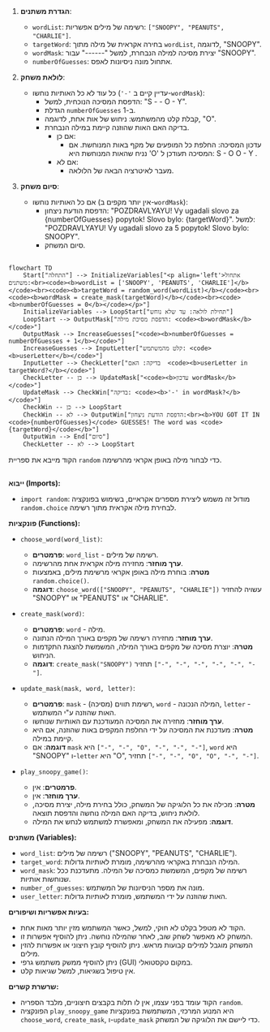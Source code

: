 ## <algorithm>
1. **הגדרת משתנים**:
   - `wordList`: רשימה של מילים אפשריות: `["SNOOPY", "PEANUTS", "CHARLIE"]`.
   - `targetWord`: בחירה אקראית של מילה מתוך `wordList`, לדוגמה, "SNOOPY".
   - `wordMask`: יצירת מסיכה למילה הנבחרת, למשל "------" עבור "SNOOPY".
   - `numberOfGuesses`: אתחול מונה ניסיונות לאפס.

2. **לולאת משחק**:
   - כל עוד לא כל האותיות נוחשו (`'-'` עדיין קיים ב-`wordMask`):
      - הדפסת המסיכה הנוכחית, למשל: "S - - O - Y".
      - הגדלת `numberOfGuesses` ב-1.
      - קבלת קלט מהמשתמש: ניחוש של אות אחת, לדוגמה, "O".
      - בדיקה האם האות שהוזנה קיימת במילה הנבחרת.
         - אם כן:
            - עדכון המסיכה: החלפת כל המופעים של מקף באות המנוחשת. אם נניח שהאות המנוחשת היא 'O' המסיכה תעודכן ל: S - O O - Y .
         - אם לא:
             - מעבר לאיטרציה הבאה של הלולאה.

3. **סיום משחק**:
    - אם כל האותיות נוחשו (אין יותר מקפים ב-`wordMask`):
        - הדפסת הודעת ניצחון: "POZDRAVLYAYU! Vy ugadali slovo za {numberOfGuesses} popytok! Slovo bylo: {targetWord}". למשל: "POZDRAVLYAYU! Vy ugadali slovo za 5 popytok! Slovo bylo: SNOOPY".
        - סיום המשחק.

## <mermaid>
```mermaid
flowchart TD
    Start["התחלה"] --> InitializeVariables["<p align='left'>אתחול משתנים:<br><code><b>wordList = ['SNOOPY', 'PEANUTS', 'CHARLIE']</b></code><br><code><b>targetWord = random_word(wordList)</b></code><br><code><b>wordMask = create_mask(targetWord)</b></code><br><code><b>numberOfGuesses = 0</b></code></p>"]
    InitializeVariables --> LoopStart["תחילת לולאה: עד שלא נוחש"]
    LoopStart --> OutputMask["הדפסת מסיכת מילה: <code><b>wordMask</b></code>"]
    OutputMask --> IncreaseGuesses["<code><b>numberOfGuesses = numberOfGuesses + 1</b></code>"]
    IncreaseGuesses --> InputLetter["קלט מהמשתמש: <code><b>userLetter</b></code>"]
    InputLetter --> CheckLetter["בדיקה: האם  <code><b>userLetter in targetWord?</b></code>"]
    CheckLetter -- כן --> UpdateMask["<code><b>עדכון wordMask</b></code>"]
    UpdateMask --> CheckWin["בדיקה: <code><b>'-' in wordMask?</b></code>"]
    CheckWin -- כן --> LoopStart
    CheckWin -- לא --> OutputWin["הדפסת הודעת ניצחון:<br><b>YOU GOT IT IN <code>{numberOfGuesses}</code> GUESSES! The word was <code>{targetWord}</code></b>"]
    OutputWin --> End["סיום"]
    CheckLetter -- לא --> LoopStart
```
הקוד מייבא את ספריית `random` כדי לבחור מילה באופן אקראי מהרשימה.

## <explanation>
**ייבוא (Imports):**
- `import random`: מודול זה משמש ליצירת מספרים אקראיים, בשימוש בפונקציה `random.choice` לבחירת מילה אקראית מתוך רשימה.

**פונקציות (Functions):**
- `choose_word(word_list)`:
  - **פרמטרים**: `word_list` - רשימה של מילים.
  - **ערך מוחזר**: מחזירה מילה אקראית אחת מהרשימה.
  - **מטרה**: בוחרת מילה באופן אקראי מרשימת מילים, באמצעות `random.choice()`.
  - **דוגמה**: `choose_word(["SNOOPY", "PEANUTS", "CHARLIE"])` עשויה להחזיר "SNOOPY" או "PEANUTS" או "CHARLIE".

- `create_mask(word)`:
  - **פרמטרים**: `word` - מילה.
  - **ערך מוחזר**: מחזירה רשימה של מקפים באורך המילה הנתונה.
  - **מטרה**: יוצרת מסיכה של מקפים באורך המילה, המשמשת להצגת התקדמות הניחוש.
  - **דוגמה**: `create_mask("SNOOPY")` תחזיר `["-", "-", "-", "-", "-", "-"]`.

- `update_mask(mask, word, letter)`:
  - **פרמטרים**: `mask` - רשימת תווים (מסיכה), `word` - המילה הנכונה, `letter` - האות שהוזנה ע"י המשתמש.
  - **ערך מוחזר**: מחזירה את המסיכה המעודכנת עם האותיות שנוחשו.
  - **מטרה**: מעדכנת את המסיכה על ידי החלפת המקפים באות שהוזנה, אם היא קיימת במילה.
  - **דוגמה**: אם `mask` היא `["-", "-", "O", "-", "-", "-"]`, `word` היא "SNOOPY" ו-`letter` היא "O", תחזיר `["-", "-", "O", "O", "-", "-"]`.

- `play_snoopy_game()`:
  - **פרמטרים**: אין.
  - **ערך מוחזר**: אין.
  - **מטרה**: מכילה את כל הלוגיקה של המשחק, כולל בחירת מילה, יצירת מסיכה, לולאת ניחוש, בדיקה האם המילה נוחשה והדפסת תוצאה.
  - **דוגמה**: מפעילה את המשחק, ומאפשרת למשתמש לנחש את המילה.

**משתנים (Variables):**
- `word_list`: רשימה של מילים ("SNOOPY", "PEANUTS", "CHARLIE").
- `target_word`: המילה הנבחרת באקראי מהרשימה, מומרת לאותיות גדולות.
- `word_mask`: רשימה של מקפים, המשמשת כמסיכה של המילה. מתעדכנת ככל שנוחשות אותיות.
- `number_of_guesses`: מונה את מספר הניסיונות של המשתמש.
- `user_letter`: האות שהוזנה על ידי המשתמש, מומרת לאותיות גדולות.

**בעיות אפשריות ושיפורים:**
- הקוד לא מטפל בקלט לא חוקי, למשל, כאשר המשתמש מזין יותר מאות אחת.
- המשחק לא מאפשר לשחק שוב, לאחר שהמילה נוחשה. ניתן להוסיף אפשרות זו.
- המשחק מוגבל למילים קבועות מראש. ניתן להוסיף קובץ חיצוני או אפשרות להזין מילים.
- ניתן להוסיף ממשק משתמש גרפי (GUI) במקום טקסטואלי.
- אין טיפול בשגיאות, למשל שגיאות קלט.

**שרשרת קשרים:**
- הקוד עומד בפני עצמו, אין לו תלות בקבצים חיצוניים, מלבד הספריה `random`.
- הפונקציה `play_snoopy_game` היא המנוע המרכזי, המשתמשת בפונקציות `choose_word`, `create_mask`, ו-`update_mask` כדי ליישם את הלוגיקה של המשחק.